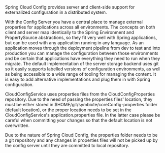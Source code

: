 Spring Cloud Config provides server and client-side support for externalized configuration in a distributed system.

With the Config Server you have a central place to manage external properties for applications across all environments. The concepts on both client and server map identically to the Spring Environment and PropertySource abstractions, so they fit very well with Spring applications, but can be used with any application running in any language. As an application moves through the deployment pipeline from dev to test and into production you can manage the configuration between those environments and be certain that applications have everything they need to run when they migrate. The default implementation of the server storage backend uses git so it easily supports labelled versions of configuration environments, as well as being accessible to a wide range of tooling for managing the content. It is easy to add alternative implementations and plug them in with Spring configuration.

CloudConfigService uses properties files from the CloudConfigProperties repository. Due to the need of passing the properties files' location, they must be either stored in $HOME/git/symbiote/coreConfig-properties folder (default location), or the proper location needs to be set in the CloudConfigService's application.properties file. In the latter case please be careful when committing your changes so that the default location is not overwritten.

Due to the nature of Spring Cloud Config, the properties folder needs to be a git repository and any changes in properties files will not be picked up by the config server until they are committed to local repository.
